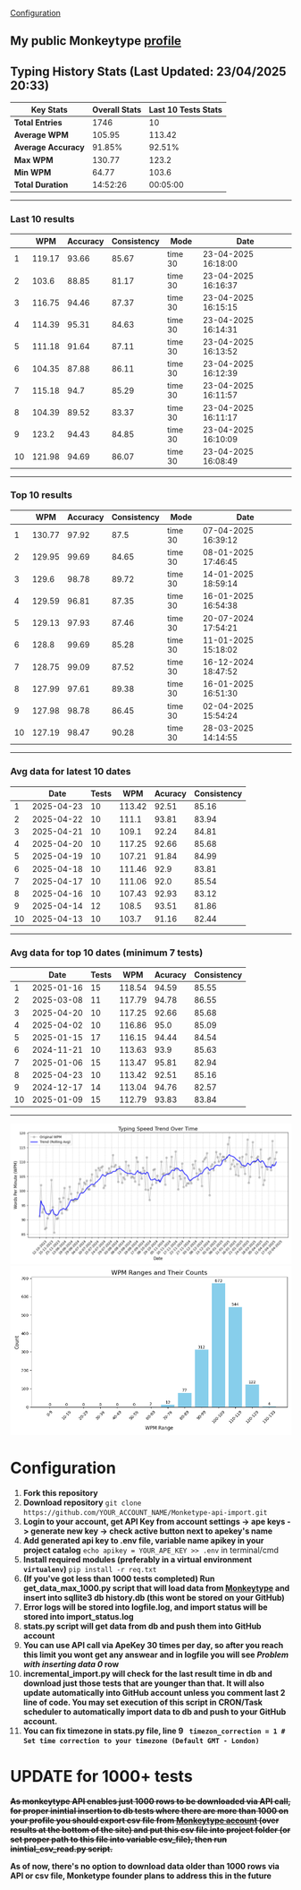 
[Configuration](#configuration)
## My public Monkeytype [profile](https://monkeytype.com/profile/zp14)


        
## Typing History Stats (Last Updated: 23/04/2025 20:33)

| **Key Stats**               | **Overall Stats**       | **Last 10 Tests Stats**  |
|--------------------------|-------------------------|--------------------------|
| **Total Entries**        | 1746           | 10                       |
| **Average WPM**          | 105.95           | 113.42    |
| **Average Accuracy**     | 91.85%          | 92.51%   |
| **Max WPM**              | 130.77               | 123.2        |
| **Min WPM**              | 64.77               | 103.6                        |
| **Total Duration**       | 14:52:26        | 00:05:00                        |


---

### Last 10 results

| | WPM | Accuracy | Consistency | Mode | Date |
| --- | --- | -------- | ----------- | ---- | --------- |
| 1 | 119.17 | 93.66 | 85.67 | time 30 | 23-04-2025 16:18:00 |
| 2 | 103.6 | 88.85 | 81.17 | time 30 | 23-04-2025 16:16:37 |
| 3 | 116.75 | 94.46 | 87.37 | time 30 | 23-04-2025 16:15:15 |
| 4 | 114.39 | 95.31 | 84.63 | time 30 | 23-04-2025 16:14:31 |
| 5 | 111.18 | 91.64 | 87.11 | time 30 | 23-04-2025 16:13:52 |
| 6 | 104.35 | 87.88 | 86.11 | time 30 | 23-04-2025 16:12:39 |
| 7 | 115.18 | 94.7 | 85.29 | time 30 | 23-04-2025 16:11:57 |
| 8 | 104.39 | 89.52 | 83.37 | time 30 | 23-04-2025 16:11:17 |
| 9 | 123.2 | 94.43 | 84.85 | time 30 | 23-04-2025 16:10:09 |
| 10 | 121.98 | 94.69 | 86.07 | time 30 | 23-04-2025 16:08:49 |


 --- 

### Top 10 results

| | WPM | Accuracy | Consistency | Mode | Date |
| --- | --- | -------- | ----------- | ---- | --------- |
| 1 | 130.77 | 97.92 | 87.5 | time 30 | 07-04-2025 16:39:12 |
| 2 | 129.95 | 99.69 | 84.65 | time 30 | 08-01-2025 17:46:45 |
| 3 | 129.6 | 98.78 | 89.72 | time 30 | 14-01-2025 18:59:14 |
| 4 | 129.59 | 96.81 | 87.35 | time 30 | 16-01-2025 16:54:38 |
| 5 | 129.13 | 97.93 | 87.46 | time 30 | 20-07-2024 17:54:21 |
| 6 | 128.8 | 99.69 | 85.28 | time 30 | 11-01-2025 15:18:02 |
| 7 | 128.75 | 99.09 | 87.52 | time 30 | 16-12-2024 18:47:52 |
| 8 | 127.99 | 97.61 | 89.38 | time 30 | 16-01-2025 16:51:30 |
| 9 | 127.98 | 98.78 | 86.45 | time 30 | 02-04-2025 15:54:24 |
| 10 | 127.19 | 98.47 | 90.28 | time 30 | 28-03-2025 14:14:55 |


 --- 

### Avg data for latest 10 dates

| | Date | Tests | WPM | Acuracy | Consistency |
| --- | --- | -------- | ----------- | ---- | --------- |
| 1 | 2025-04-23 | 10 | 113.42 | 92.51 | 85.16 |
| 2 | 2025-04-22 | 10 | 111.1 | 93.81 | 83.94 |
| 3 | 2025-04-21 | 10 | 109.1 | 92.24 | 84.81 |
| 4 | 2025-04-20 | 10 | 117.25 | 92.66 | 85.68 |
| 5 | 2025-04-19 | 10 | 107.21 | 91.84 | 84.99 |
| 6 | 2025-04-18 | 10 | 111.46 | 92.9 | 83.81 |
| 7 | 2025-04-17 | 10 | 111.06 | 92.0 | 85.54 |
| 8 | 2025-04-16 | 10 | 107.43 | 92.93 | 83.12 |
| 9 | 2025-04-14 | 12 | 108.5 | 93.51 | 81.86 |
| 10 | 2025-04-13 | 10 | 103.7 | 91.16 | 82.44 |


 --- 

### Avg data for top 10 dates (minimum 7 tests)

| | Date | Tests | WPM | Acuracy | Consistency |
| --- | --- | -------- | ----------- | ---- | --------- |
| 1 | 2025-01-16 | 15 | 118.54 | 94.59 | 85.55 |
| 2 | 2025-03-08 | 11 | 117.79 | 94.78 | 86.55 |
| 3 | 2025-04-20 | 10 | 117.25 | 92.66 | 85.68 |
| 4 | 2025-04-02 | 10 | 116.86 | 95.0 | 85.09 |
| 5 | 2025-01-15 | 17 | 116.15 | 94.44 | 84.54 |
| 6 | 2024-11-21 | 10 | 113.63 | 93.9 | 85.63 |
| 7 | 2025-01-06 | 15 | 113.47 | 95.81 | 82.94 |
| 8 | 2025-04-23 | 10 | 113.42 | 92.51 | 85.16 |
| 9 | 2024-12-17 | 14 | 113.04 | 94.76 | 82.57 |
| 10 | 2025-01-09 | 15 | 112.79 | 93.83 | 83.84 |


 --- 


        
![speed trend](typing_speed_trend.png)
![counted chart](count_tests.png)
# Configuration
1. **Fork this repository** 
2. **Download repository** `git clone https://github.com/YOUR_ACCOUNT_NAME/Monketype-api-import.git`
3. **Login to your account, get API Key from account settings -> ape keys -> generate new key -> check active button next to apekey's name**
4. **Add generated api key to .env file, variable name apikey in your project catalog**  `echo apikey = YOUR_APE_KEY >> .env` in terminal/cmd
5. **Install required modules (preferably in a virtual environment `virtualenv`)** `pip install -r req.txt`
6. **(If you've got less than 1000 tests completed) Run get_data_max_1000.py script that will load data from [Monkeytype](https://monkeytype.com/) and insert into sqllite3 db history.db (this wont be stored on your GitHub)**
7. **Error logs will be stored into logfile.log, and import status will be stored into import_status.log**
8. **stats.py script will get data from db and push them into GitHub account**
9. **You can use API call via ApeKey 30 times per day, so after you reach this limit you wont get any answear and in logfile you will see *Problem with inserting data 0* row**
10. **incremental_import.py will check for the last result time in db and download just those tests that are younger than that. It will also update automatically into GitHub account unless you comment last 2 line of code. You may set execution of this script in CRON/Task scheduler to automatically import data to db and push to your GitHub account.**
11. **You can fix timezone in stats.py file, line 9 ` timezon_correction = 1 # Set time correction to your timezone (Default GMT - London)`**
# UPDATE for 1000+ tests
    
~~**As monkeytype API enables just 1000 rows to be downloaded via API call, for proper inintial insertion to db tests where there are more than 1000 on your profile
you should export csv file from [Monkeytype account](https://monkeytype.com/account) (over results at the bottom of the site)
and put this csv file into project folder (or set proper path to this file into variable csv_file), then run inintial_csv_read.py script.**~~

**As of now, there's no option to download data older than 1000 rows via API or csv file, Monketype founder plans to address this in the future**
    
    